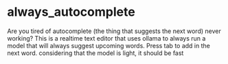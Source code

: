 # always_autocomplete
Are you tired of autocomplete (the thing that suggests the next word) never working? This is a realtime text editor that uses ollama to always run a model that will always suggest upcoming words. Press tab to add in the next word. considering that the model is light, it should be fast
